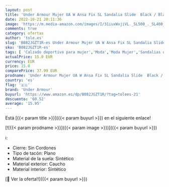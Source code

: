 ```yaml
---
layout: post
title: 'Under Armour Mujer UA W Ansa Fix SL Sandalia Slide  Black / Black / White'
date: 2022-10-21 20:11:36
image: 'https://m.media-amazon.com/images/I/31iuxWxjiVL._SL500_._SL400_.jpg'
comments: true
category: ofertas
author: 'tole.es'
slug: 'B082JGZT1R-es Under Armour Mujer UA W Ansa Fix SL Sandalia Slide Black /...'
sku: 'B082JGZT1R-es'
tags: [ 'Calzado deportivo para mujer','Moda','Moda Mujer','Sandalias deportivas de mujer','Zapatillas y calzado deportivo para mujer','Zapatos para mujer','sandalia','under armour','🇪🇸', ]
actualPrice: 15.0 EUR
currency: EUR
price: 15.0
comparePrice: 37.99 EUR
prodname: 'Under Armour Mujer UA W Ansa Fix SL Sandalia Slide  Black / Black / White'
country: 'es'
flag: '🇪🇸'
brand: 'Under Armour'
buyurl: 'https://www.amazon.es/dp/B082JGZT1R/?tag=tolees-21'
descuento: '60.52'
average: '15.95'
---
```


Está [{{< param title >}}]({{< param buyurl >}}) en el siguiente enlace!

[![{{< param prodname >}}]({{< param image >}})]({{< param buyurl >}})

ℹ️:

- Cierre: Sin Cordones
- Tipo de tacón: Plano
- Material de la suela: Sintético
- Material exterior: Caucho
- Material interior: Sintético

[🛒 Ver la oferta!!]({{< param buyurl >}})
